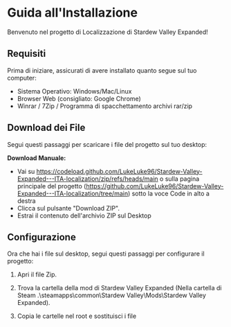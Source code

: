# Guida all'Installazione

Benvenuto nel progetto di Localizzazione di Stardew Valley Expanded!

## Requisiti

Prima di iniziare, assicurati di avere installato quanto segue sul tuo computer:

- Sistema Operativo: Windows/Mac/Linux
- Browser Web (consigliato: Google Chrome)
- Winrar / 7Zip / Programma di spacchettamento archivi rar/zip

## Download dei File

Segui questi passaggi per scaricare i file del progetto sul tuo desktop:

**Download Manuale:**
   - Vai su https://codeload.github.com/LukeLuke96/Stardew-Valley-Expanded---ITA-localization/zip/refs/heads/main o sulla pagina principale del progetto (https://github.com/LukeLuke96/Stardew-Valley-Expanded---ITA-localization/tree/main) sotto la voce Code in alto a destra
   - Clicca sul pulsante "Download ZIP".
   - Estrai il contenuto dell'archivio ZIP sul Desktop

## Configurazione

Ora che hai i file sul desktop, segui questi passaggi per configurare il progetto:

1. Apri il file Zip.

2. Trova la cartella della mod di Stardew Valley Expanded (Nella cartella di Steam .\steamapps\common\Stardew Valley\Mods\Stardew Valley Expanded).

3. Copia le cartelle nel root e sostituisci i file
